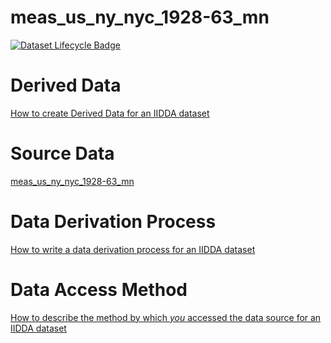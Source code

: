 # meas_us_ny_nyc_1928-63_mn

[![Dataset Lifecycle Badge](https://img.shields.io/static/v1.svg?label=Lifecycle&message=Unreleased&color=blue)](https://github.com/davidearn/iidda/blob/main/docs/lifecycle.md)

# Derived Data

[How to create Derived Data for an IIDDA dataset](https://github.com/davidearn/iidda/blob/main/CONTRIBUTING.md)

# Source Data

[meas_us_ny_nyc_1928-63_mn](https://raw.githubusercontent.com/davidearn/iidda/master/data/meas_us_ny_nyc_1928-63_mn/source-data/meas_us_ny_nyc_1928-63_mn.csv)

# Data Derivation Process

[How to write a data derivation process for an IIDDA dataset](https://github.com/davidearn/iidda/blob/main/CONTRIBUTING.md)

# Data Access Method

[How to describe the method by which _you_ accessed the data source for an IIDDA dataset](https://github.com/davidearn/iidda/blob/main/CONTRIBUTING.md)

